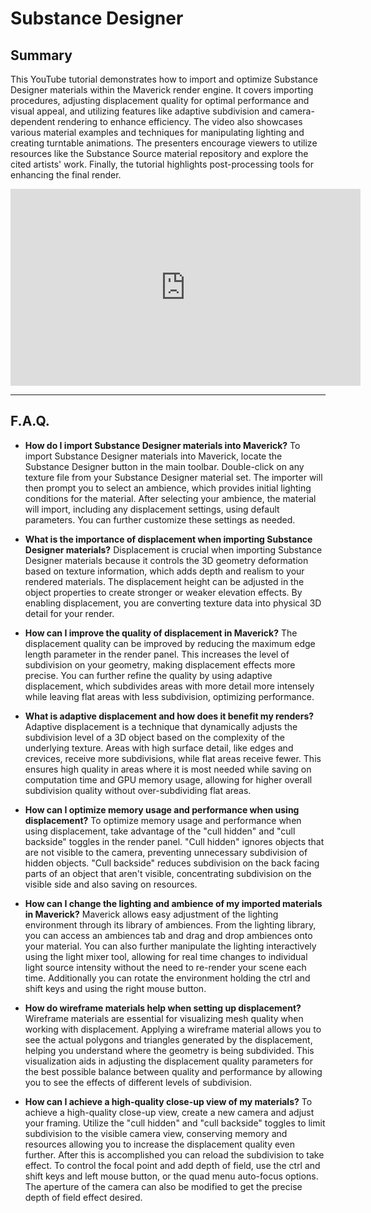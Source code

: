 # Substance Designer

## Summary

This YouTube tutorial demonstrates how to import and optimize Substance Designer materials within the Maverick render engine. It covers importing procedures, adjusting displacement quality for optimal performance and visual appeal, and utilizing features like adaptive subdivision and camera-dependent rendering to enhance efficiency. The video also showcases various material examples and techniques for manipulating lighting and creating turntable animations. The presenters encourage viewers to utilize resources like the Substance Source material repository and explore the cited artists' work. Finally, the tutorial highlights post-processing tools for enhancing the final render.

<iframe width="560" height="315" src="https://www.youtube.com/embed/kwE-yU7FXJA?si=sWIPgY1_uQ5yh0T3" title="YouTube video player" frameborder="0" allow="accelerometer; autoplay; clipboard-write; encrypted-media; gyroscope; picture-in-picture; web-share" referrerpolicy="strict-origin-when-cross-origin" allowfullscreen></iframe>

---

## F.A.Q.

- **How do I import Substance Designer materials into Maverick?**
To import Substance Designer materials into Maverick, locate the Substance Designer button in the main toolbar. Double-click on any texture file from your Substance Designer material set. The importer will then prompt you to select an ambience, which provides initial lighting conditions for the material. After selecting your ambience, the material will import, including any displacement settings, using default parameters. You can further customize these settings as needed.

- **What is the importance of displacement when importing Substance Designer materials?**
Displacement is crucial when importing Substance Designer materials because it controls the 3D geometry deformation based on texture information, which adds depth and realism to your rendered materials. The displacement height can be adjusted in the object properties to create stronger or weaker elevation effects. By enabling displacement, you are converting texture data into physical 3D detail for your render.

- **How can I improve the quality of displacement in Maverick?**
The displacement quality can be improved by reducing the maximum edge length parameter in the render panel. This increases the level of subdivision on your geometry, making displacement effects more precise. You can further refine the quality by using adaptive displacement, which subdivides areas with more detail more intensely while leaving flat areas with less subdivision, optimizing performance.

- **What is adaptive displacement and how does it benefit my renders?**
Adaptive displacement is a technique that dynamically adjusts the subdivision level of a 3D object based on the complexity of the underlying texture. Areas with high surface detail, like edges and crevices, receive more subdivisions, while flat areas receive fewer. This ensures high quality in areas where it is most needed while saving on computation time and GPU memory usage, allowing for higher overall subdivision quality without over-subdividing flat areas.

- **How can I optimize memory usage and performance when using displacement?**
To optimize memory usage and performance when using displacement, take advantage of the "cull hidden" and "cull backside" toggles in the render panel. "Cull hidden" ignores objects that are not visible to the camera, preventing unnecessary subdivision of hidden objects. "Cull backside" reduces subdivision on the back facing parts of an object that aren't visible, concentrating subdivision on the visible side and also saving on resources.

- **How can I change the lighting and ambience of my imported materials in Maverick?**
Maverick allows easy adjustment of the lighting environment through its library of ambiences. From the lighting library, you can access an ambiences tab and drag and drop ambiences onto your material. You can also further manipulate the lighting interactively using the light mixer tool, allowing for real time changes to individual light source intensity without the need to re-render your scene each time. Additionally you can rotate the environment holding the ctrl and shift keys and using the right mouse button.

- **How do wireframe materials help when setting up displacement?**
Wireframe materials are essential for visualizing mesh quality when working with displacement. Applying a wireframe material allows you to see the actual polygons and triangles generated by the displacement, helping you understand where the geometry is being subdivided. This visualization aids in adjusting the displacement quality parameters for the best possible balance between quality and performance by allowing you to see the effects of different levels of subdivision.

- **How can I achieve a high-quality close-up view of my materials?**
To achieve a high-quality close-up view, create a new camera and adjust your framing. Utilize the "cull hidden" and "cull backside" toggles to limit subdivision to the visible camera view, conserving memory and resources allowing you to increase the displacement quality even further. After this is accomplished you can reload the subdivision to take effect. To control the focal point and add depth of field, use the ctrl and shift keys and left mouse button, or the quad menu auto-focus options. The aperture of the camera can also be modified to get the precise depth of field effect desired.